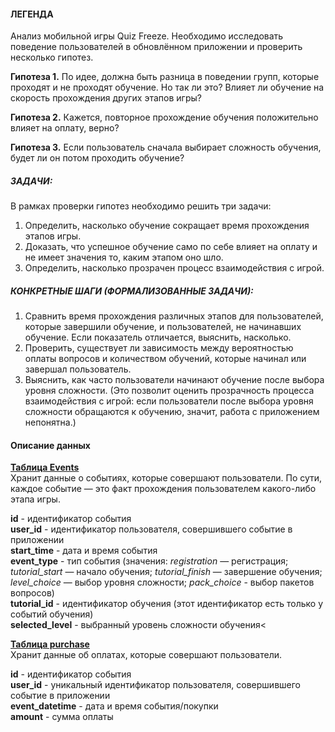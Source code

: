 #### ЛЕГЕНДА
Анализ мобильной игры Quiz Freeze.
Необходимо исследовать поведение пользователей в обновлённом приложении и проверить несколько гипотез.

**Гипотеза 1.**
По идее, должна быть разница в поведении групп, которые проходят и не проходят обучение. Но так ли это? Влияет ли обучение на скорость прохождения других этапов игры?

**Гипотеза 2.**
Кажется, повторное прохождение обучения положительно влияет на оплату, верно?

**Гипотеза 3.**
Если пользователь сначала выбирает сложность обучения, будет ли он потом проходить обучение?


##### ЗАДАЧИ:
В рамках проверки гипотез необходимо решить три задачи:

1. Определить, насколько обучение сокращает время прохождения этапов игры.
2. Доказать, что успешное обучение само по себе влияет на оплату и не имеет значения то, каким этапом оно шло.
3. Определить, насколько прозрачен процесс взаимодействия с игрой.

##### КОНКРЕТНЫЕ ШАГИ (ФОРМАЛИЗОВАННЫЕ ЗАДАЧИ):
1. Сравнить время прохождения различных этапов для пользователей, которые завершили обучение, и пользователей, не начинавших обучение. Если показатель отличается, выяснить, насколько.
2. Проверить, существует ли зависимость между вероятностью оплаты вопросов и количеством обучений, которые начинал или завершал пользователь. 
3. Выяснить, как часто пользователи начинают обучение после выбора уровня сложности. (Это позволит оценить прозрачность процесса взаимодействия с игрой: если пользователи после выбора уровня сложности обращаются к обучению, значит, работа с приложением непонятна.)


#### Описание данных

[**Таблица Events**](https://github.com/A-Somnambula/Data-Analytics/blob/main/Projects/%D0%90%D0%BD%D0%B0%D0%BB%D0%B8%D0%B7_%D0%B2%D0%BE%D1%80%D0%BE%D0%BD%D0%BA%D0%B8_%D0%BF%D0%BE%D0%BB%D1%8C%D0%B7%D0%BE%D0%B2%D0%B0%D1%82%D0%B5%D0%BB%D0%B5%D0%B9/7_4_Events.csv)<br>
Хранит данные о событиях, которые совершают пользователи. По сути, каждое событие — это факт прохождения пользователем какого-либо этапа игры.

**id** - идентификатор события<br>
**user_id** - идентификатор пользователя, совершившего событие в приложении<br>
**start_time** - дата и время события<br>
**event_type** - тип события (значения: *registration* — регистрация; *tutorial_start* — начало обучения; *tutorial_finish* — завершение обучения; *level_choice* — выбор уровня сложности; *pack_choice* - выбор пакетов вопросов)<br>
**tutorial_id** - идентификатор обучения (этот идентификатор есть только у событий обучения)<br>
**selected_level** - выбранный уровень сложности обучения<

[**Таблица purchase**](https://github.com/A-Somnambula/Data-Analytics/blob/main/Projects/%D0%90%D0%BD%D0%B0%D0%BB%D0%B8%D0%B7_%D0%B2%D0%BE%D1%80%D0%BE%D0%BD%D0%BA%D0%B8_%D0%BF%D0%BE%D0%BB%D1%8C%D0%B7%D0%BE%D0%B2%D0%B0%D1%82%D0%B5%D0%BB%D0%B5%D0%B9/purchase.csv)<br>
Хранит данные об оплатах, которые совершают пользователи.

**id** - идентификатор события<br>
**user_id** - уникальный идентификатор пользователя, совершившего событие в приложении<br>
**event_datetime** - дата и время события/покупки<br>
**amount** - сумма оплаты